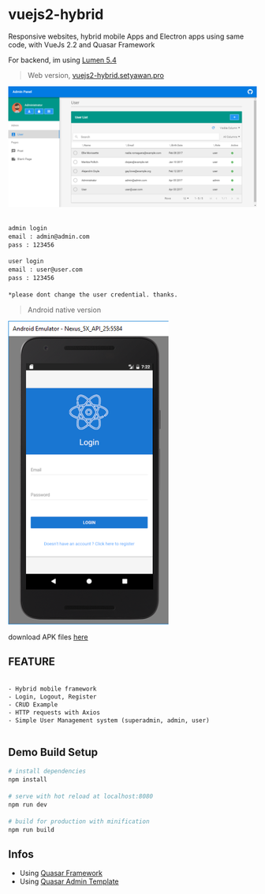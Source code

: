 # vuejs2-hybrid

Responsive websites, hybrid mobile Apps and Electron apps using same code, with VueJs 2.2 and Quasar Framework

For backend, im using [Lumen 5.4](https://github.com/chrissetyawan/lumen54-jwt/)




> Web version, <a href="http://vuejs2-hybrid.setyawan.pro" target="_blank" > vuejs2-hybrid.setyawan.pro </a>

![](https://github.com/chrissetyawan/vuejs2-hybrid/blob/master/capture-vuejs2-hybrid.png?raw=true)

``` bash

admin login 
email : admin@admin.com
pass : 123456

user login
email : user@user.com
pass : 123456

*please dont change the user credential. thanks.

```

> Android native version

![](https://github.com/chrissetyawan/vuejs2-hybrid/blob/master/capture-vuejs2-android.png?raw=true)

download APK files [here](https://github.com/chrissetyawan/vuejs2-hybrid/blob/master/android.apk)

## FEATURE

```

- Hybrid mobile framework
- Login, Logout, Register
- CRUD Example
- HTTP requests with Axios
- Simple User Management system (superadmin, admin, user)


```

## Demo Build Setup

``` bash
# install dependencies
npm install

# serve with hot reload at localhost:8080
npm run dev

# build for production with minification
npm run build

```


## Infos

* Using [Quasar Framework](http://quasar-framework.org/)
* Using [Quasar Admin Template](https://github.com/odranoelBR/vue-quasar-admin-example/)

